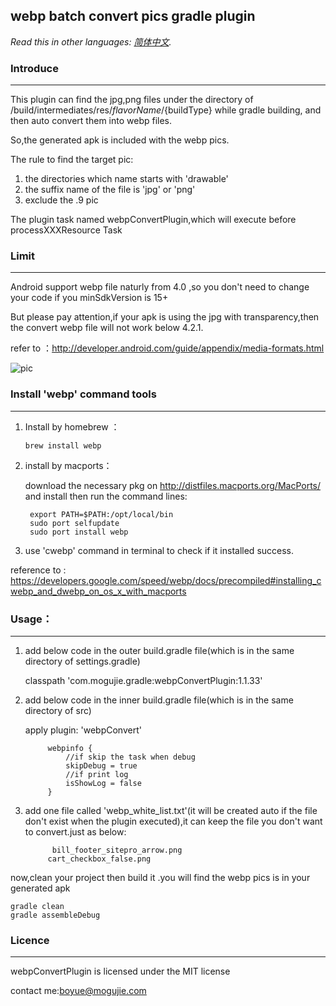 ## webp batch convert pics gradle plugin
*Read this in other languages: [简体中文](README.zh-cn.md).*

### Introduce
***

This plugin can find the jpg,png files under the directory of /build/intermediates/res/${flavorName}/${buildType} while gradle building,
and then auto convert them into webp files.

So,the generated apk is included with the webp pics.


The rule to find the target pic:

1. the directories which name starts with 'drawable'
2. the suffix name of the file is 'jpg' or 'png'
3. exclude the .9 pic

The plugin task named webpConvertPlugin,which will execute before processXXXResource Task 

### Limit
***
Android support webp file naturly from 4.0 ,so you don't need to change your code if you minSdkVersion is 15+

But please pay attention,if your apk is using the jpg with transparency,then the convert webp file will not work below 4.2.1.


refer to ：<http://developer.android.com/guide/appendix/media-formats.html>


![pic](http://7xod3k.com1.z0.glb.clouddn.com/drjlnosgrtrevhtpuyuvlvcmzeenclxf)


### Install 'webp'  command tools 
***
1.  Install by homebrew ：
        
        brew install webp

2. install by macports：

    download the necessary pkg on <http://distfiles.macports.org/MacPorts/> and install 
    then run the command lines:

		export PATH=$PATH:/opt/local/bin
		sudo port selfupdate
		sudo port install webp


3. use 'cwebp' command in terminal to check if it installed success.



reference to :
	<https://developers.google.com/speed/webp/docs/precompiled#installing_cwebp_and_dwebp_on_os_x_with_macports>


### Usage：
***
1. add below code in the outer build.gradle file(which is in the same directory of settings.gradle)

     classpath 'com.mogujie.gradle:webpConvertPlugin:1.1.33'
    
2. add below code in the inner build.gradle file(which is in the same directory of src)

    apply plugin: 'webpConvert'

		    webpinfo {
			    //if skip the task when debug
    		    skipDebug = true
    		    //if print log
    		    isShowLog = false
		    }


3. add one file called 'webp_white_list.txt'(it will be created auto if the file don't exist when the plugin executed),it can keep the file you don't want to convert.just as below:
		   
		     bill_footer_sitepro_arrow.png
		    cart_checkbox_false.png


now,clean your project then build it .you will find the webp pics is in your generated apk 

    gradle clean
    gradle assembleDebug
    
    
### Licence
***
webpConvertPlugin is licensed under the MIT license



contact me:boyue@mogujie.com


